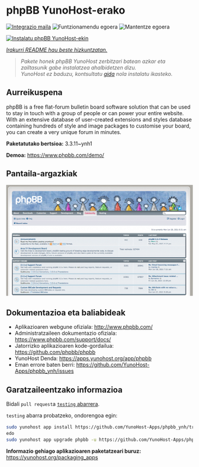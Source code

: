 <!--
Ohart ongi: README hau automatikoki sortu da <https://github.com/YunoHost/apps/tree/master/tools/readme_generator>ri esker
EZ editatu eskuz.
-->

# phpBB YunoHost-erako

[![Integrazio maila](https://dash.yunohost.org/integration/phpbb.svg)](https://dash.yunohost.org/appci/app/phpbb) ![Funtzionamendu egoera](https://ci-apps.yunohost.org/ci/badges/phpbb.status.svg) ![Mantentze egoera](https://ci-apps.yunohost.org/ci/badges/phpbb.maintain.svg)

[![Instalatu phpBB YunoHost-ekin](https://install-app.yunohost.org/install-with-yunohost.svg)](https://install-app.yunohost.org/?app=phpbb)

*[Irakurri README hau beste hizkuntzatan.](./ALL_README.md)*

> *Pakete honek phpBB YunoHost zerbitzari batean azkar eta zailtasunik gabe instalatzea ahalbidetzen dizu.*  
> *YunoHost ez baduzu, kontsultatu [gida](https://yunohost.org/install) nola instalatu ikasteko.*

## Aurreikuspena

phpBB is a free flat-forum bulletin board software solution that can be used to stay in touch with a group of people or can power your entire website. With an extensive database of user-created extensions and styles database containing hundreds of style and image packages to customise your board, you can create a very unique forum in minutes.


**Paketatutako bertsioa:** 3.3.11~ynh1

**Demoa:** <https://www.phpbb.com/demo/>

## Pantaila-argazkiak

![phpBB(r)en pantaila-argazkia](./doc/screenshots/screenshot.png)

## Dokumentazioa eta baliabideak

- Aplikazioaren webgune ofiziala: <http://www.phpbb.com/>
- Administratzaileen dokumentazio ofiziala: <https://www.phpbb.com/support/docs/>
- Jatorrizko aplikazioaren kode-gordailua: <https://github.com/phpbb/phpbb>
- YunoHost Denda: <https://apps.yunohost.org/app/phpbb>
- Eman errore baten berri: <https://github.com/YunoHost-Apps/phpbb_ynh/issues>

## Garatzaileentzako informazioa

Bidali `pull request`a [`testing` abarrera](https://github.com/YunoHost-Apps/phpbb_ynh/tree/testing).

`testing` abarra probatzeko, ondorengoa egin:

```bash
sudo yunohost app install https://github.com/YunoHost-Apps/phpbb_ynh/tree/testing --debug
edo
sudo yunohost app upgrade phpbb -u https://github.com/YunoHost-Apps/phpbb_ynh/tree/testing --debug
```

**Informazio gehiago aplikazioaren paketatzeari buruz:** <https://yunohost.org/packaging_apps>
